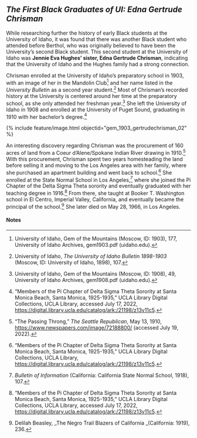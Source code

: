 ## _The First Black Graduates of UI: Edna Gertrude Chrisman_ ##

While researching further the history of early Black students at the University of Idaho, it was found that there was another Black student who attended before Berthol, who was originally believed to have been the University’s second Black student. This second student at the University of Idaho was **Jennie Eva Hughes’ sister, Edna Gertrude Chrisman**, indicating that the University of Idaho and the Hughes family had a strong connection. 

Chrisman enrolled at the University of Idaho’s preparatory school in 1903, with an image of her in the Mandolin Club[^26] and her name listed in the _University Bulletin_ as a second year student.[^27] Most of Chrisman’s recorded history at the University is centered around her time at the preparatory school, as she only attended her freshman year.[^28] She left the University of Idaho in 1908 and enrolled at the University of Puget Sound, graduating in 1910 with her bachelor’s degree.[^29]  

{% include feature/image.html objectid="gem_1903_gertrudechrisman_02" %}

An interesting discovery regarding Chrisman was the procurement of 160 acres of land from a Coeur d’Alene/Spokane Indian River drawing in 1910.[^30] With this procurement, Chrisman spent two years homesteading the land before selling it and moving to the Los Angeles area with her family, where she purchased an apartment building and went back to school.[^31] She enrolled at the State Normal School in Los Angeles,[^32] where she joined the Pi Chapter of the Delta Sigma Theta sorority and eventually graduated with her teaching degree in 1916.[^33] From there, she taught at Booker T. Washington school in El Centro, Imperial Valley, California, and eventually became the principal of the school.[^34] She later died on May 28, 1966, in Los Angeles.  


#### Notes ####

[^26]:
     University of Idaho, Gem of the Mountains (Moscow, ID: 1903), 177, University of Idaho Archives, gem1903.pdf (uidaho.edu).

[^27]:
     University of Idaho, _The University of Idaho Bulletin 1898-1903_ (Moscow, ID: University of Idaho, 1898), 107.

[^28]:
     University of Idaho, Gem of the Mountains (Moscow, ID: 1908), 49, University of Idaho Archives, gem1908.pdf (uidaho.edu).

[^29]:
     “Members of the Pi Chapter of Delta Sigma Theta Sorority at Santa Monica Beach, Santa Monica, 1925-1935,” UCLA Library Digital Collections, UCLA Library, accessed July 17, 2022, https://digital.library.ucla.edu/catalog/ark:/21198/z13v11c5. 

[^30]:
     “The Passing Throng,” _The Seattle Republican_, May 13, 1910,  https://www.newspapers.com/image/72188800/ (accessed July 19, 2022).

[^31]:
     “Members of the Pi Chapter of Delta Sigma Theta Sorority at Santa Monica Beach, Santa Monica, 1925-1935,” UCLA Library Digital Collections, UCLA Library, https://digital.library.ucla.edu/catalog/ark:/21198/z13v11c5. 

[^32]:
     _Bulletin of Information_ (California: California State Normal School, 1918), 107.

[^33]:
     “Members of the Pi Chapter of Delta Sigma Theta Sorority at Santa Monica Beach, Santa Monica, 1925-1935,” UCLA Library Digital Collections, UCLA Library, accessed July 17, 2022, https://digital.library.ucla.edu/catalog/ark:/21198/z13v11c5. 

[^34]:
     Delilah Beasley, _The Negro Trail Blazers of California _(California: 1919), 236.